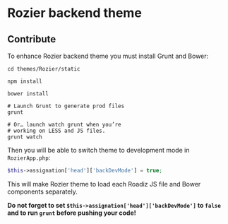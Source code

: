 # Rozier backend theme

## Contribute

To enhance Rozier backend theme you must install Grunt and Bower:

```shell
cd themes/Rozier/static

npm install

bower install

# Launch Grunt to generate prod files
grunt

# Or… launch watch grunt when you’re
# working on LESS and JS files.
grunt watch
```

Then you will be able to switch theme to development mode
in `RozierApp.php`:

```php
$this->assignation['head']['backDevMode'] = true;
```

This will make Rozier theme to load each Roadiz JS file and Bower
components separately.

**Do not forget to set `$this->assignation['head']['backDevMode']` to `false` and to run
`grunt` before pushing your code!**